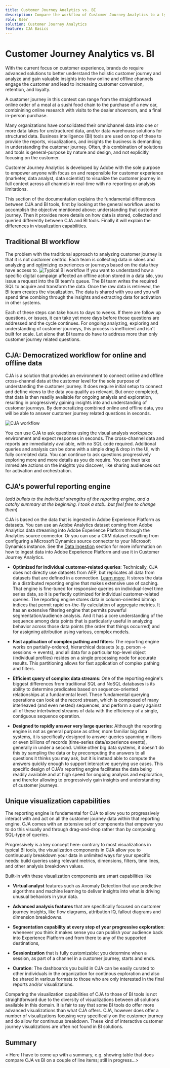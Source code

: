```yaml
---
title: Customer Journey Analytics vs. BI
description: Compare the workflow of Customer Journey Analytics to a typical BI workflow
role: User
solution: Customer Journey Analytics
feature: CJA Basics
---
```


# Customer Journey Analytics vs. BI

With the current focus on customer experience, brands do require advanced solutions to better understand the holistic customer journey and analyze and gain valuable insights into how online and offline channels engage the customer and lead to increasing customer conversion, retention, and loyalty.

A customer journey in this context can range from the straightforward online order of a meal at a sushi food chain to the purchase of a new car, combinining online research with visits to the dealer showroom, and a final in-person purchase.

Many organizations have consolidated their omnichannel data into one or more data lakes for unstructured data, and/or data warehouse solutions for structured data. Business intelligence (BI) tools are used on top of these to provide the reports, visualizations, and insights the business is demanding in understanding the customer journey. Often, this combination of solutions and tools is general-purpose by nature and design, and not explicitly focusing on the customer. 

Customer Journey Analytics is  developed by Adobe with the sole purpose to empower anyone with focus on and responsible for customer experience (marketer, data analyst, data scientist) to visualize the customer journey in full context across all channels in real-time with no reporting or analysis limitations. 

This section of the documentation explains the fundamental differences between CJA and BI tools, first by looking at the general workflow used to accomplish the objective mentioned above: understanding that customer journey. Then it provides more details on how data is stored, collected and queried differently between CJA and BI tools. Finally it will explain the differences in visualization capabilities.

## Traditional BI workflow

The problem with the traditional approach to analyzing customer journey is that it is not customer centric. Each team is collecting data in siloes and analyzing and optimizing experiences or journeys based on the data they have access to. 
![Typical BI workflow](./assets/biworkflow.png)
If you want to understand how a specific digital campaign affected an offline action stored in a data silo, you issue a request into the BI team's queue. The BI team writes the required SQL to acquire and transform the data. Once the raw data is retrieved, the BI team creates the visualization. The data is shared with you and you will spend time combing through the insights and extracting data for activation in other systems. 

Each of these steps can take hours to days to weeks. If there are follow up questions, or issues, it can take yet more days before those questions are addressed and the cycle continues.
For ongoing analyzing, exploring and understanding of customer journeys, this process is inefficient and isn't built for scale. Let alone that BI teams do have to address more than only customer journey related questions.

## CJA: Democratized workflow for online and offline data

CJA is a solution that provides an environment to connect online and offline cross-channel data at the customer level for the sole purpose of understanding the customer journey. It does require initial setup to connect and define views to the data you qualify as relevant. But once completed, that data is then readily available for ongoing analysis and exploration, resulting in progressively gaining insights into and understanding of customer journeys. By democratizing combined online and offline data, you will be able to answer customer journey related questions in seconds.

![CJA workflow](./assets/cjaworkflow.png)

You can use CJA to ask questions using the visual analysis workspace environment and expect responses in seconds. The cross-channel data and reports are immediately available, with no SQL code required. Additional queries and analysis can be done with a simple drag & drop in the UI, with fully correlated data. You can continue to ask questions progressively exploring more and more details as you do require. You can then take immediate actions on the insights you discover, like sharing audiences out for activation and orchestration.

## CJA's powerful reporting engine

(*add bullets to the individual strengths of the reporting engine, and a catchy summary at the beginning. I took a stab...but feel free to change them*)

CJA is based on the data that is ingested in Adobe Experience Platform as datasets. You can use an Adobe Analytics dataset coming from Adobe Analytics data streaming into Adobe Experience Platform through the Analytics source connector. Or you can use a CRM dataset resulting from configuring a Microsoft Dynamics source connector to your Microsoft Dynamics instance. See the [Data Ingestion](../data-ingestion/data-ingestion.md) section for more information on how to ingest data into Adobe Experience Platform and use it in Customer Journey Analytics.

* **Optimized for individual customer-related queries**: Technically, CJA does not directly use datasets from AEP, but replicates all data from datasets that are defined in a connection. [Learn more](../connections/overview.md). It stores the data in a distributed reporting engine that makes extensive use of caching. That engine is fine-tuned for responsive queries on individual-level time series data, so it is perfectly optimized for individual customer-related queries. The reporting engine stores data in column-oriented bitmap indices that permit rapid on-the-fly calculation of aggregate metrics. It has an extensive filtering engine that permits powerful segmentation/audience analysis. And it has a core understanding of the sequence among data points that is particularly useful in analyzing behavior across those data points (the order that things occurred) and for assigning attribution using various, complex models.

* **Fast application of complex pathing and filters**: The reporting engine works on partially-ordered, hierarchical datasets (e.g. person -> sessions -> events), and all data for a particular top-level object (individual profiles) resides on a single processing node for accurate results. This partitioning allows for fast application of complex pathing and filters.

* **Efficient query of complex data streams**: One of the reporting engine's biggest differences from traditional SQL and NoSQL databases is its ability to determine predicates based on sequence-oriented relationships at a fundamental level. These fundamental querying operations can look at the record stream, which is composed of many interleaved (and even nested) sequences, and perform a query against all of these intertwined streams of data with the efficiency of a single, contiguous sequence operation. 

* **Designed to rapidly answer very large queries**: Although the reporting engine is not as general purpose as other, more familiar big data systems, it is specifically designed to answer queries spanning millions or even billions of records (time-series data/experience events), generally in under a second. Unlike other big data systems, it doesn't do this by sampling the data or by precomputing the answers to all questions it thinks you may ask, but it is instead able to compute the answers quickly enough to support interactive querying use cases. This specific design of CJA's reporting engine facilitates the data being readily available and at high speed for ongoing analysis and exploration, and therefor allowing to progressively gain insights and understanding of customer journeys.

## Unique visualization capabilities

The reporting engine is fundamental for CJA to allow you to progressively interact with and act on all the customer journey data within that reporting engine. CJA comes with an extensive set of components that empower you to do this visually and through drag-and-drop rather than by composing SQL-type of queries. 

Progressively is a key concept here: contrary to most visualizations in typical BI tools, the visualization components in CJA allow you to continuously breakdown your data in unlimited ways for your specific needs: build queries using relevant metrics, dimensions, filters, time lines, and other analysis breakdown values. 

Built-in with these visualization components are smart capabilities like 

* **Virtual analyst** features such as Anomaly Detection that use predictive algorithms and machine learning to deliver insights into what is driving unusual behaviors in your data.

* **Advanced analysis features** that are specifically focused on customer journey insights, like flow diagrams, attribution IQ, fallout diagrams and dimension breakdowns.

* **Segmentation capability at every step of your progressive exploration**: whenever you think it makes sense you can publish your audience back into Experience Platform and from there to any of the supported destinations, 

* **Sessionization** that is fully customizable: you determine when a session, as part of a channel in a customer journey, starts and ends.

* **Curation**: The dashboards you build in CJA can be easily curated to other individuals in the organization for continous exploration and also be shared in various formats to those who are only interested in the final reports and/or visualizations.

Comparing the visualization capabilities of CJA to those of BI tools is not straightforward due to the diversity of visualizations between all solutions available in this domain. It is fair to say that some BI tools do offer more advanced visualizations than what CJA offers. CJA, however does offer a number of visualizations focusing very specifically on the customer journey and do allow for continuous breakdown. These kind of interactive customer journey visualizations are often not found in BI solutions.

## Summary

< Here I have to come up with a summary, e.g. showing table that does compare CJA vs BI on a couple of line items; still in progress...>
